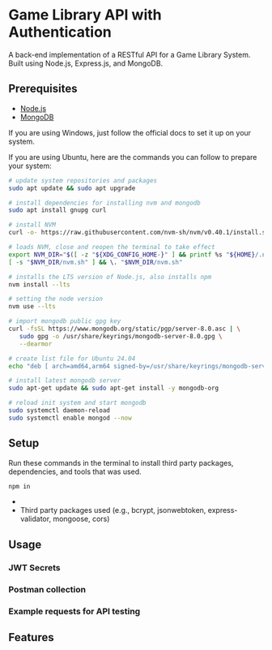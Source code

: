 # Game Library API with Authentication

A back-end implementation of a RESTful API for a Game Library System. Built using Node.js, Express.js, and MongoDB. 

## Prerequisites

- [Node.js](https://nodejs.org/en/download)
- [MongoDB](https://www.mongodb.com/docs/manual/installation/)

If you are using Windows, just follow the official docs to set it up on your system.

If you are using Ubuntu, here are the commands you can follow to prepare your system:

```sh
# update system repositories and packages
sudo apt update && sudo apt upgrade

# install dependencies for installing nvm and mongodb
sudo apt install gnupg curl

# install NVM 
curl -o- https://raw.githubusercontent.com/nvm-sh/nvm/v0.40.1/install.sh | bash

# loads NVM, close and reopen the terminal to take effect
export NVM_DIR="$([ -z "${XDG_CONFIG_HOME-}" ] && printf %s "${HOME}/.nvm" || printf %s "${XDG_CONFIG_HOME}/nvm")"
[ -s "$NVM_DIR/nvm.sh" ] && \. "$NVM_DIR/nvm.sh" 

# installs the LTS version of Node.js, also installs npm
nvm install --lts

# setting the node version
nvm use --lts

# import mongodb public gpg key
curl -fsSL https://www.mongodb.org/static/pgp/server-8.0.asc | \
   sudo gpg -o /usr/share/keyrings/mongodb-server-8.0.gpg \
   --dearmor

# create list file for Ubuntu 24.04
echo "deb [ arch=amd64,arm64 signed-by=/usr/share/keyrings/mongodb-server-8.0.gpg ] https://repo.mongodb.org/apt/ubuntu noble/mongodb-org/8.0 multiverse" | sudo tee /etc/apt/sources.list.d/mongodb-org-8.0.list

# install latest mongodb server
sudo apt-get update && sudo apt-get install -y mongodb-org

# reload init system and start mongodb
sudo systemctl daemon-reload
sudo systemctl enable mongod --now
```

## Setup 

Run these commands in the terminal to install third party packages, dependencies, and tools that was used.

```sh
npm in
```
- 
- Third party packages used (e.g., bcrypt, jsonwebtoken, express-validator, mongoose, cors)

## Usage

### JWT Secrets

### Postman collection

### Example requests for API testing

## Features

<!-- Add screenshots that are accessible through github links -->
